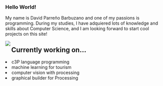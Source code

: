 ### Hello World!

My name is David Parreño Barbuzano and one of my passions is programming.
During my studies, I have adquiered lots of knowledge and skills about Computer
Science, and I am looking forward to start cool projects on this site!

<img src="https://github-readme-stats.vercel.app/api/top-langs/?username=losedavidpb&layout=compact" align="left"/>

<p align="right">
  <h2>Currently working on...</h2>
  <li>c3P language programming </li>
  <li>machine learning for tourism</li>
  <li>computer vision with processing</li>
  <li>graphical builder for Processing</li>
</p>
